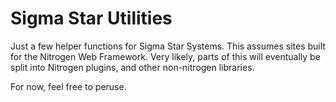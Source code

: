# Sigma Star Utilities

Just a few helper functions for Sigma Star Systems. This assumes sites built
for the Nitrogen Web Framework. Very likely, parts of this will eventually be
split into Nitrogen plugins, and other non-nitrogen libraries.


For now, feel free to peruse.
